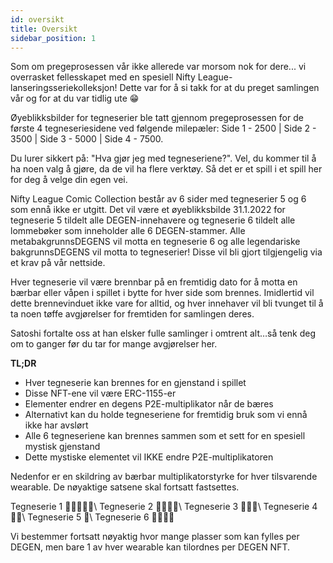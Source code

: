 ```yaml
---
id: oversikt
title: Oversikt
sidebar_position: 1
---
```


Som om pregeprosessen vår ikke allerede var morsom nok for dere... vi overrasket fellesskapet med en spesiell Nifty League-lanseringsseriekolleksjon! Dette var for å si takk for at du preget samlingen vår og for at du var tidlig ute 😁

Øyeblikksbilder for tegneserier ble tatt gjennom pregeprosessen for de første 4 tegneseriesidene ved følgende milepæler: Side 1 - 2500 | Side 2 - 3500 | Side 3 - 5000 | Side 4 - 7500.

Du lurer sikkert på: "Hva gjør jeg med tegneseriene?". Vel, du kommer til å ha noen valg å gjøre, da de vil ha flere verktøy. Så det er et spill i et spill her for deg å velge din egen vei.

Nifty League Comic Collection består av 6 sider med tegneserier 5 og 6 som ennå ikke er utgitt. Det vil være et øyeblikksbilde 31.1.2022 for tegneserie 5 tildelt alle DEGEN-innehavere og tegneserie 6 tildelt alle lommebøker som inneholder alle 6 DEGEN-stammer. Alle metabakgrunnsDEGENS vil motta en tegneserie 6 og alle legendariske bakgrunnsDEGENS vil motta to tegneserier! Disse vil bli gjort tilgjengelig via et krav på vår nettside.

Hver tegneserie vil være brennbar på en fremtidig dato for å motta en bærbar eller våpen i spillet i bytte for hver side som brennes. Imidlertid vil dette brennevinduet ikke vare for alltid, og hver innehaver vil bli tvunget til å ta noen tøffe avgjørelser for fremtiden for samlingen deres.

Satoshi fortalte oss at han elsker fulle samlinger i omtrent alt…så tenk deg om to ganger før du tar for mange avgjørelser her.

**TL;DR**

- Hver tegneserie kan brennes for en gjenstand i spillet
- Disse NFT-ene vil være ERC-1155-er
- Elementer endrer en degens P2E-multiplikator når de bæres
- Alternativt kan du holde tegneseriene for fremtidig bruk som vi ennå ikke har avslørt
- Alle 6 tegneseriene kan brennes sammen som et sett for en spesiell mystisk gjenstand
- Dette mystiske elementet vil IKKE endre P2E-multiplikatoren

Nedenfor er en skildring av bærbar multiplikatorstyrke for hver tilsvarende wearable. De nøyaktige satsene skal fortsatt fastsettes.

Tegneserie 1 💪💪💪💪💪\ Tegneserie 2 💪💪💪💪\ Tegneserie 3 💪💪💪\ Tegneserie 4 💪💪\ Tegneserie 5 💪\ Tegneserie 6 💪💪💪💪


Vi bestemmer fortsatt nøyaktig hvor mange plasser som kan fylles per DEGEN, men bare 1 av hver wearable kan tilordnes per DEGEN NFT. 
